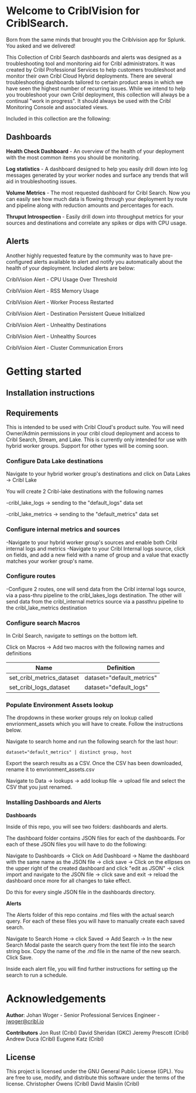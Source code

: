 # Welcome to CriblVision for CriblSearch. 

Born from the same minds that brought you the Criblvision app for Splunk. You asked and we delivered! 

This Collection of Cribl Search dashboards and alerts was designed as a troubleshooting tool and monitoring aid for Cribl administrators. It was created by Cribl Professional Services to help customers troubleshoot and monitor their own Cribl Cloud Hybrid deployments. There are several troubleshooting dashboards tailored to certain product areas in which we have seen the highest number of recurring issues. While we intend to help you troubleshoot your own Cribl deployment, this collection will always be a continual "work in progress". It should always be used with the Cribl Monitoring Console and associated views.

Included in this collection are the following:

## **Dashboards**

**Health Check Dashboard** - An overview of the health of your deployment with the most common items you should be monitoring.

  

**Log statistics** - A dashboard designed to help you easily drill down into log messages generated by your worker nodes and surface any trends that will aid in troubleshooting issues.

  

**Volume Metrics** - The most requested dashboard for Cribl Search. Now you can easily see how much data is flowing through your deployment by route and pipeline along with reduction amounts and percentages for each.

  

**Thruput Introspection** - Easily drill down into throughput metrics for your sources and destinations and correlate any spikes or dips with CPU usage.

  

## **Alerts**

  

Another highly requested feature by the community was to have pre-configured alerts available to alert and notify you automatically about the health of your deployment. Included alerts are below:

  

CriblVision Alert - CPU Usage Over Threshold

CriblVision Alert - RSS Memory Usage

CriblVision Alert - Worker Process Restarted

CriblVision Alert - Destination Persistent Queue Initialized

CriblVision Alert - Unhealthy Destinations

CriblVision Alert - Unhealthy Sources

CriblVision Alert - Cluster Communication Errors

  

# Getting started

  

## **Installation instructions**

## Requirements

This is intended to be used with Cribl Cloud's product suite. You will need Owner/Admin permissions in your cribl cloud deployment and access to Cribl Search, Stream, and Lake. This is currently only intended for use with hybrid worker groups. Support for other types will be coming soon. 

### Configure Data Lake destinations

  

Navigate to your hybrid worker group's destinations and click on Data Lakes -> Cribl Lake

You will create 2 Cribl-lake destinations with the following names

-cribl_lake_logs -> sending to the "default_logs" data set

-cribl_lake_metrics -> sending to the "default_metrics" data set

  

### Configure internal metrics and sources

-Navigate to your hybrid worker group's sources and enable both Cribl internal logs and metrics
-Navigate to your Cribl Internal logs source, click on fields, and add a new field with a name of group and a value that exactly matches your worker group's name.

### Configure routes

-Configure 2 routes, one will send data from the Cribl internal logs source, via a pass-thru pipeline to the cribl_lakes_logs destination. The other will send data from the cribl_internal metrics source via a passthru pipeline to the cribl_lake_metrics destination

  

  

### Configure search Macros

  

In Cribl Search, navigate to settings on the bottom left.

Click on Macros -> Add two macros with the following names and definitions

  
| Name |Definition  |
|--|--|
| set_cribl_metrics_dataset |  dataset="default_metrics" |
|set_cribl_logs_dataset|dataset="default_logs"|

  

### Populate Environment Assets lookup

  

The dropdowns in these worker groups rely on lookup called envrionment_assets which you will have to create. Follow the instructions below.

  

Navigate to search home and run the following search for the last hour:

  

    dataset="default_metrics" | distinct group, host

  

Export the search results as a CSV. Once the CSV has been downloaded, rename it to envrionment_assets.csv

  

Navigate to Data -> lookups -> add lookup file -> upload file and select the CSV that you just renamed.

 

  

### Installing Dashboards and Alerts
**Dashboards**
 
Inside of this repo, you will see two folders: dashboards and alerts.
  
The dashboard folder contains JSON files for each of the dashboards. For each of these JSON files you will have to do the following:

  

Navigate to Dashboards -> Click on Add Dashboard -> Name the dashboard with the same name as the JSON file -> click save -> Click on the ellipses on the upper right of the created dashboard and click "edit as JSON" -> click import and navigate to the JSON file -> click save and exit -> reload the dashboard once more for all changes to take effect.

  

Do this for every single JSON file in the dashboards directory.

  

**Alerts**

  

The Alerts folder of this repo contains .md files with the actual search query. For each of these files you will have to manually create each saved search.

  

Navigate to Search Home -> click Saved -> Add Search -> In the new Search Modal paste the search query from the text file into the search string box. Copy the name of the .md file in the name of the new search. Click Save.

  

Inside each alert file, you will find further instructions for setting up the search to run a schedule.


# Acknowledgements

**Author**: Johan Woger - Senior Professional Services Engineer - jwoger@cribl.io

**Contributors**
Jon Rust (Cribl)
David Sheridan (GKC)
Jeremy Prescott (Cribl)
Andrew Duca (Cribl)
Eugene Katz (Cribl)

## License

This project is licensed under the GNU General Public License (GPL). You are free to use, modify, and distribute this software under the terms of the license.
Christopher Owens (Cribl)
David Maislin (Cribl)

